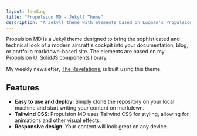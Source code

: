 ```yaml
---
layout: landing
title: "Propulsion MD - Jekyll Theme"
description: "A Jekyll theme with elements based on Luqman's Propulsion UI SolidJS components library."
---
```


Propulsion MD is a Jekyl theme designed to bring the sophisticated and technical look of a modern aircraft's cockpit into your documentation, blog, or portfolio markdown-based site. The elements are based on my [Propulsion UI](https://github.com/theluqmn/propulsion-ui) SolidJS components library.

My weekly newsletter, [The Revelations](https://theluqmn.github.io/revelations/), is built using this theme.

## Features

- **Easy to use and deploy**: Simply clone the repository on your local machine and start writing your content on markdown.
- **Tailwind CSS**: Propulsion MD uses Tailwind CSS for styling, allowing for animations and other visual effects.
- **Responsive design**: Your content will look great on any device.

